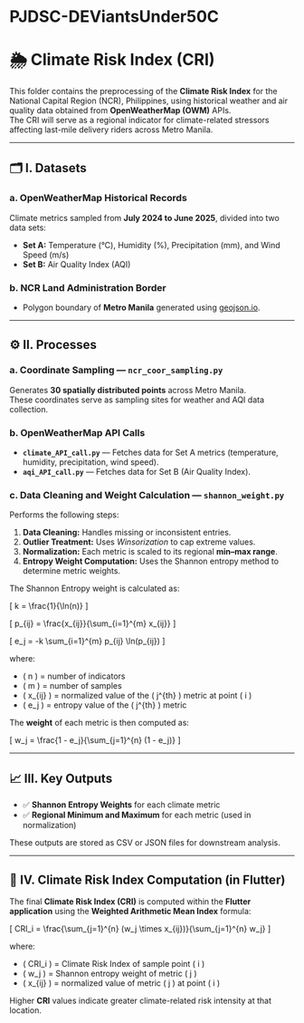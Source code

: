 # PJDSC-DEViantsUnder50C
# 🌦️ Climate Risk Index (CRI)

This folder contains the preprocessing of the **Climate Risk Index** for the National Capital Region (NCR), Philippines, using historical weather and air quality data obtained from **OpenWeatherMap (OWM)** APIs.  
The CRI will serve as a regional indicator for climate-related stressors affecting last-mile delivery riders across Metro Manila.

---

## 🗂️ I. Datasets

### a. OpenWeatherMap Historical Records  
Climate metrics sampled from **July 2024 to June 2025**, divided into two data sets:

- **Set A:** Temperature (°C), Humidity (%), Precipitation (mm), and Wind Speed (m/s)  
- **Set B:** Air Quality Index (AQI)

### b. NCR Land Administration Border  
- Polygon boundary of **Metro Manila** generated using [geojson.io](https://geojson.io).

---

## ⚙️ II. Processes

### a. Coordinate Sampling — `ncr_coor_sampling.py`
Generates **30 spatially distributed points** across Metro Manila.  
These coordinates serve as sampling sites for weather and AQI data collection.

### b. OpenWeatherMap API Calls
- **`climate_API_call.py`** — Fetches data for Set A metrics (temperature, humidity, precipitation, wind speed).  
- **`aqi_API_call.py`** — Fetches data for Set B (Air Quality Index).

### c. Data Cleaning and Weight Calculation — `shannon_weight.py`
Performs the following steps:
1. **Data Cleaning:** Handles missing or inconsistent entries.  
2. **Outlier Treatment:** Uses *Winsorization* to cap extreme values.  
3. **Normalization:** Each metric is scaled to its regional **min–max range**.  
4. **Entropy Weight Computation:** Uses the Shannon entropy method to determine metric weights.

The Shannon Entropy weight is calculated as:

\[
k = \frac{1}{\ln(n)}
\]

\[
p_{ij} = \frac{x_{ij}}{\sum_{i=1}^{m} x_{ij}}
\]

\[
e_j = -k \sum_{i=1}^{m} p_{ij} \ln(p_{ij})
\]

where:  
- \( n \) = number of indicators  
- \( m \) = number of samples  
- \( x_{ij} \) = normalized value of the \( j^{th} \) metric at point \( i \)  
- \( e_j \) = entropy value of the \( j^{th} \) metric  

The **weight** of each metric is then computed as:

\[
w_j = \frac{1 - e_j}{\sum_{j=1}^{n} (1 - e_j)}
\]

---

## 📈 III. Key Outputs

- ✅ **Shannon Entropy Weights** for each climate metric  
- ✅ **Regional Minimum and Maximum** for each metric (used in normalization)

These outputs are stored as CSV or JSON files for downstream analysis.

---

## 📱 IV. Climate Risk Index Computation (in Flutter)

The final **Climate Risk Index (CRI)** is computed within the **Flutter application** using the **Weighted Arithmetic Mean Index** formula:

\[
CRI_i = \frac{\sum_{j=1}^{n} (w_j \times x_{ij})}{\sum_{j=1}^{n} w_j}
\]

where:  
- \( CRI_i \) = Climate Risk Index of sample point \( i \)  
- \( w_j \) = Shannon entropy weight of metric \( j \)  
- \( x_{ij} \) = normalized value of metric \( j \) at point \( i \)

Higher **CRI** values indicate greater climate-related risk intensity at that location.

